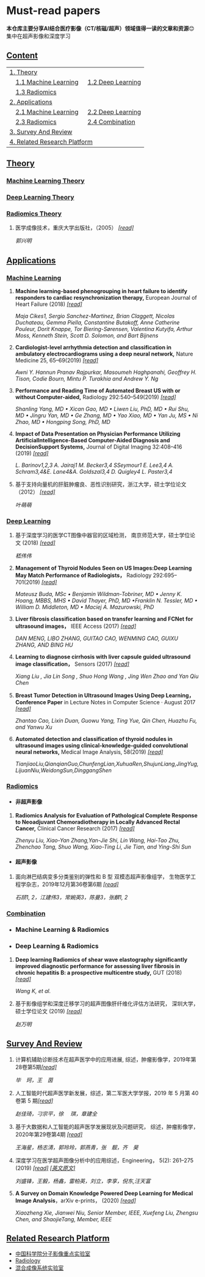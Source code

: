 # Must-read papers
 
**本仓库主要分享AI结合医疗影像（CT/核磁/超声）领域值得一读的文章和资源**:blush:  
集中在超声影像和深度学习

## [Content](#content)

<table>
<tr><td colspan="2"><a href="#theory">1. Theory</a></td></tr> 
<tr>
    <td>&emsp;<a href="#machine-learning-theory">1.1 Machine Learning</a></td>
    <td>&ensp;<a href="#deep-learning-theory">1.2 Deep Learning</a></td>
</tr>
<tr>
    <td>&emsp;<a href="#radiomics-theory">1.3 Radiomics</a></td>
    <td></td>
</tr>
<tr><td colspan="2"><a href="#applications">2. Applications</a></td></tr>
<tr>
    <td>&emsp;<a href="#machine-learning">2.1 Machine Learning</a></td>
    <td>&ensp;<a href="#deep-learning">2.2 Deep Learning</a></td>
</tr>
<tr>
    <td>&emsp;<a href="#radiomics">2.3 Radiomics</a></td>
    <td>&ensp;<a href="#combination">2.4 Combination</a></td>
</tr>
 <tr><td colspan="2"><a href="survey-and-review">3. Survey And Review</a></td></tr>
<tr><td colspan="2"><a href="related-research-platform">4. Related Research Platform</a></td></tr>
</table>

## [Theory](#content)  




### [Machine Learning Theory](#content)  




### [Deep Learning Theory](#content)  




### [Radiomics Theory](#content)  
1. 医学成像技术，重庆大学出版社，（2005）  [*[read]*](/Theory/Radiomics/医学成像技术.pdf)

    *郭兴明*





## [Applications](#content)  

### [Machine Learning](#content)  
1. **Machine learning-based phenogrouping in heart failure to identify responders to cardiac resynchronization therapy,**     European Journal of Heart Failure (2018)  [*[read]*](https://github.com/vonpower/Healthcare/blob/main/Applications/Machine%20Learning/2018-Machine%20learning-based%20phenogrouping%20in%20heart%20failure%20to%20identify%20responders%20to%20cardiac%20resynchronization%20therapy.pdf)

    *Maja Cikes1, Sergio Sanchez-Martinez, Brian Claggett, Nicolas Duchateau, Gemma Piella, Constantine Butakoff, Anne Catherine Pouleur, Dorit Knappe, Tor Biering-Sørensen, Valentina Kutyifa, Arthur Moss, Kenneth Stein, Scott D. Solomon, and Bart Bijnens*

1. **Cardiologist-level arrhythmia detection and classification in ambulatory electrocardiograms using a deep neural network,**     Nature Medicine 25, 65–69(2019)  [*[read]*](https://github.com/vonpower/Healthcare/blob/main/Applications/Machine%20Learning/2019-Cardiologist-level%20arrhythmia%20detection%20and%20classification%20in%20ambulatory%20electrocardiograms%20using%20a%20deep%20neural%20network.pdf)

    *Awni Y. Hannun  Pranav Rajpurkar, Masoumeh Haghpanahi, Geoffrey H. Tison, Codie Bourn, Mintu P. Turakhia and Andrew Y. Ng*
    
1. **Performance and Reading Time of Automated Breast US with or without Computer-aided,**   Radiology  292:540–549(2019)  [*[read]*](https://github.com/vonpower/Healthcare/blob/main/Applications/Machine%20Learning/2019-Performance%20and%20Reading%20Time%20of%20Automated%20Breast%20US%20with%20or%20without%20Computer-aided.pdf)

    *Shanling Yang, MD • Xican Gao, MD • Liwen Liu, PhD, MD • Rui Shu, MD • Jingru Yan, MD • Ge Zhang, MD • Yao Xiao, MD • Yan Ju, MS • Ni Zhao, MD • Hongping Song, PhD, MD*
    
1. **Impact of Data Presentation on Physician Performance Utilizing ArtificialIntelligence-Based Computer-Aided Diagnosis and DecisionSupport Systems,**   Journal of Digital Imaging 32:408–416 (2019)  [*[read]*](https://github.com/vonpower/Healthcare/blob/main/Applications/Machine%20Learning/Impact%20of%20Data%20Presentation%20on%20Physician%20Performance%20Utilizing%20ArtificialIntelligence-Based%20Computer-Aided%20Diagnosis%20and%20DecisionSupport%20Systems.pdf)

    *L. Barinov1,2,3 A. Jairaj1 M. Becker3,4 SSeymour1 E. Lee3,4 A. Schram3,4&E. Lane4&A. Goldszal3,4 D. Quigley4 L. Paster3,4*
    
 1. 基于支持向量机的肝脏肿瘤良、恶性识别研究，浙江大学，硕士学位论文（2012）  [*[read]*](https://github.com/vonpower/Healthcare/blob/main/Applications/Machine%20Learning/基于支持向量机的肝脏肿瘤良、恶性识别研究（2012硕士论文）.pdf)
 
     *叶萌萌*
    
### [Deep Learning](#content)
1. 基于深度学习的医学CT图像中器官的区域检测， 南京师范大学，硕士学位论文 (2018)  [*[read]*](https://github.com/vonpower/Healthcare/blob/main/Applications/Deep%20Learning/基于深度学习的医学CT图像中器官的区域检测_嵇伟伟.caj)

    *嵇伟伟*
    
1. **Management of Thyroid Nodules Seen on US Images:Deep Learning May Match Performance of Radiologists，**   Radiology  292:695–701(2019) [*[read]*](https://doi.org/10.1148/radiol.2019181343)

    *Mateusz Buda, MSc • Benjamin Wildman-Tobriner, MD • Jenny K. Hoang, MBBS, MHS • David Thayer, PhD, MD •Franklin N. Tessler, MD • William D. Middleton, MD • Maciej A. Mazurowski, PhD*
    
1. **Liver fibrosis classification based on transfer learning and FCNet for ultrasound images，**   IEEE Access (2017) [*[read]*](/Applications/Deep%20Learning/Liver%20fibrosis%20classification%20based%20on%20transfer%20learning%20and%20FCNet%20for%20ultrasound%20images.pdf)

    *DAN MENG, LIBO ZHANG, GUITAO CAO, WENMING CAO, GUIXU ZHANG, AND BING HU*
    
1. **Learning to diagnose cirrhosis with liver capsule guided ultrasound image classification，**   Sensors (2017) [*[read]*](/Applications/Deep%20Learning/Learning%20to%20diagnose%20cirrhosis%20with%20liver%20capsule%20guided%20ultrasound%20image%20classification.pdf)

    *Xiang Liu , Jia Lin Song , Shuo Hong Wang , Jing Wen Zhao and Yan Qiu Chen*
    
1. **Breast Tumor Detection in Ultrasound Images Using Deep Learning，**   __Conference Paper__  in  Lecture Notes in Computer Science · August 2017  [*[read]*](/Applications/Deep%20Learning/Breast%20Tumor%20Detection%20in%20Ultrasound%20Images%20Using%20Deep%20Learning.pdf)

    *Zhantao Cao, Lixin Duan, Guowu Yang, Ting Yue, Qin Chen, Huazhu Fu, and Yanwu Xu* 
    
1. **Automated detection and classification of thyroid nodules in ultrasound images using clinical-knowledge-guided convolutional neural networks,**   Medical Image Analysis, 58(2019)  [*[read]*](https://github.com/vonpower/Healthcare/blob/main/Applications/Deep%20Learning/AutomatedDetectionandClassificationofThyroidNodulesinUltrasoundImagesUsingClinical-Knowledge-GuidedConvolutionalNeuralNetworks-Proof.pdf)

    *TianjiaoLiu,QianqianGuo,ChunfengLian,XuhuaRen,ShujunLiang,JingYug,LijuanNiu,WeidongSun,DinggangShen*

### [Radiomics](#content)

* #### 非超声影像
1. **Radiomics Analysis for Evaluation of Pathological Complete Response to Neoadjuvant Chemoradiotherapy in Locally Advanced Rectal Cancer,**    Clinical Cancer Research (2017)  [*[read]*](https://github.com/vonpower/Healthcare/blob/main/Applications/Radiomics/%E9%9D%9E%E8%B6%85%E5%A3%B0%E5%BD%B1%E5%83%8F/2017-Radiomics%20Analysis%20for%20Evaluation%20of%20Pathological%20Complete%20Response%20to%20Neoadjuvant%20Chemoradiotherapy%20in%20Locally%20Advanced%20Rectal%20Cancer.pdf)

    *Zhenyu Liu, Xiao-Yan Zhang,Yan-Jie Shi, Lin Wang, Hai-Tao Zhu, Zhenchao Tang, Shuo Wang, Xiao-Ting Li, Jie Tian, and Ying-Shi Sun*

* #### 超声影像
1. 面向淋巴结病变多分类鉴别的弹性和 B 型 双模态超声影像组学， 生物医学工程学杂志，2019年12月第36卷第6期  [*[read]*](https://github.com/vonpower/Healthcare/blob/main/Applications/Radiomics/%E8%B6%85%E5%A3%B0%E5%BD%B1%E5%83%8F/%E9%9D%A2%E5%90%91%E6%B7%8B%E5%B7%B4%E7%BB%93%E7%97%85%E5%8F%98%E5%A4%9A%E5%88%86%E7%B1%BB%E9%89%B4%E5%88%AB%E7%9A%84%E5%BC%B9%E6%80%A7%E5%92%8CB%E5%9E%8B%E5%8F%8C%E6%A8%A1%E6%80%81%E8%B6%85%E5%A3%B0%E5%BD%B1%E5%83%8F%E7%BB%84%E5%AD%A6_%E7%9F%B3%E9%A2%89.pdf)

    *石颉1, 2，江建伟3，常婉英3，陈曼3，张麒1, 2*

### [Combination](#content)

* ### Machine Learning & Radiomics



* ### Deep Learning & Radiomics
1. **Deep learning Radiomics of shear wave elastography significantly improved diagnostic performance for assessing liver fibrosis in chronic hepatitis B: a prospective multicentre study,**  GUT (2018)  [*[read]*](https://github.com/vonpower/Healthcare/blob/main/Applications/Combination/Deep%20Learning%2BRadiomics/2018-GUT-WangKun.pdf)

    *Wang K, et al.*

1. 基于影像组学和深度迁移学习的超声图像肝纤维化评估方法研究， 深圳大学，硕士学位论文 (2019)  [*[read]*](https://github.com/vonpower/Healthcare/blob/main/Applications/Combination/Deep%20Learning%2BRadiomics/%E5%9F%BA%E4%BA%8E%E5%BD%B1%E5%83%8F%E7%BB%84%E5%AD%A6%E5%92%8C%E6%B7%B1%E5%BA%A6%E8%BF%81%E7%A7%BB%E5%AD%A6%E4%B9%A0%E7%9A%84%E8%B6%85%E5%A3%B0%E5%9B%BE%E5%83%8F%E8%82%9D%E7%BA%A4%E7%BB%B4%E5%8C%96%E8%AF%84%E4%BC%B0%E6%96%B9%E6%B3%95%E7%A0%94%E7%A9%B6_%E8%B5%B5%E4%B8%87%E6%98%8E.caj)

    *赵万明*

## [Survey And Review](#content)
1. 计算机辅助诊断技术在超声医学中的应用进展, 综述，肿瘤影像学，2019年第28卷第5期[*[read]*](/Servey%20And%20Review/计算机辅助诊断技术在超声医学中的应用进展.pdf)

    *毕　珂，王　茵*
    
1. 人工智能时代超声医学新发展，综述，第二军医大学学报，2019 年 5 月第 40 卷第 5 期[*[read]*](/Servey%20And%20Review/人工智能时代超声医学新发展.pdf)

    *赵佳琦，刁宗平，徐  琪，章建全*
    
1. 基于大数据和人工智能的超声医学发展现状及问题研究， 综述，肿瘤影像学，2020年第29卷第4期 [*[read]*](/Servey%20And%20Review/%E5%9F%BA%E4%BA%8E%E5%A4%A7%E6%95%B0%E6%8D%AE%E5%92%8C%E4%BA%BA%E5%B7%A5%E6%99%BA%E8%83%BD%E7%9A%84%E8%B6%85%E5%A3%B0%E5%8C%BB%E5%AD%A6%E5%8F%91%E5%B1%95%E7%8E%B0%E7%8A%B6%E5%8F%8A%E9%97%AE%E9%A2%98%E7%A0%94%E7%A9%B6.pdf)

    *王海星，杨志清，郭玲玲，郭燕青，张　靓，齐　昊*
    
1. 深度学习在医学超声图像分析中的应用综述，Engineering， 5(2): 261–275 (2019) [*[read]*](http://www.engineering.org.cn/ch/10.1016/j.eng.2018.11.020)  [*[英文原文]*](https://doi.org/10.1016/j.eng.2018.11.020)

    *刘盛锋，王毅，杨鑫，雷柏英，刘立，李享，倪东,汪天富*
    
1. **A Survey on Domain Knowledge Powered Deep Learning for Medical Image Analysis**，arXiv e-prints， (2020) [*[read]*](/Servey%20And%20Review/A%20Survey%20on%20Domain%20Knowledge%20Powered%20Deep.pdf)

    *Xiaozheng Xie, Jianwei Niu, Senior Member, IEEE, Xuefeng Liu, Zhengsu Chen, and ShaojieTang, Member, IEEE*
    
## [Related Research Platform](#content)
+ [中国科学院分子影像重点实验室](http://www.radiomics.net.cn/blog/3)
+ [Radiology](https://pubs.rsna.org/journal/radiology)
+ [混合成像系统实验室](http://www.hislab.cn/publication)
